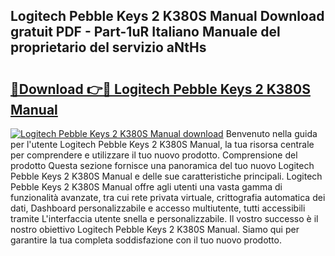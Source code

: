 ## Logitech Pebble Keys 2 K380S Manual Download gratuit PDF - Part-1uR Italiano Manuale del proprietario del servizio aNtHs

# <h2><a href="http://dfe9h2g.blite.top/?on=Logitech+Pebble+Keys+2+K380S+Manual">🔗Download 👉🔴 Logitech Pebble Keys 2 K380S Manual</a></h2>

[![Logitech Pebble Keys 2 K380S Manual download](https://i.imgur.com/lujVjoI.png)](http://dfe9h2g.blite.top/?on=Logitech+Pebble+Keys+2+K380S+Manual)
Benvenuto nella guida per l'utente Logitech Pebble Keys 2 K380S Manual, la tua risorsa centrale per comprendere e utilizzare il tuo nuovo prodotto. Comprensione del prodotto Questa sezione fornisce una panoramica del tuo nuovo Logitech Pebble Keys 2 K380S Manual e delle sue caratteristiche principali. Logitech Pebble Keys 2 K380S Manual offre agli utenti una vasta gamma di funzionalità avanzate, tra cui rete privata virtuale, crittografia automatica dei dati, Dashboard personalizzabile e accesso multiutente, tutti accessibili tramite L'interfaccia utente snella e personalizzabile. Il vostro successo è il nostro obiettivo Logitech Pebble Keys 2 K380S Manual. Siamo qui per garantire la tua completa soddisfazione con il tuo nuovo prodotto.
